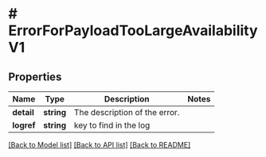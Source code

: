 # # ErrorForPayloadTooLargeAvailabilityV1

## Properties

Name | Type | Description | Notes
------------ | ------------- | ------------- | -------------
**detail** | **string** | The description of the error. |
**logref** | **string** | key to find in the log |

[[Back to Model list]](../../README.md#models) [[Back to API list]](../../README.md#endpoints) [[Back to README]](../../README.md)
